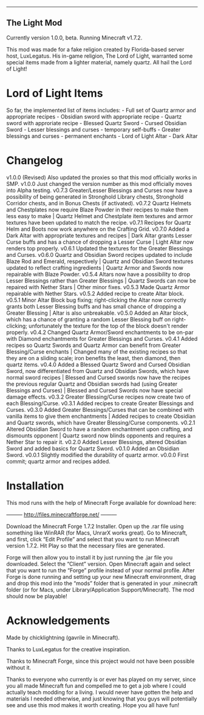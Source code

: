 --------------
The Light Mod
--------------
Currently version 1.0.0, beta. Running Minecraft v1.7.2.

This mod was made for a fake religion created by Florida-based server host, LuxLegatus. His in-game religion, The Lord of Light, warranted some special items made from a lighter material, namely quartz. All hail the Lord of Light!


Lord of Light Items
====================
So far, the implemented list of items includes:
	- Full set of Quartz armor and appropriate recipes
	- Obsidian sword with appropriate recipe
	- Quartz sword with approriate recipe
	- Blessed Quartz Sword
	- Cursed Obsidian Sword
	- Lesser blessings and curses - temporary self-buffs
	- Greater blessings and curses - permanent enchants
	- Lord of Light Altar
	- Dark Altar

Changelog
=========
v1.0.0 (Revised) Also updated the proxies so that this mod officially works in SMP.
v1.0.0 Just changed the version number as this mod officially moves into Alpha testing.
v0.7.3 Greater/Lesser Blessings and Curses now have a possibility of being generated in Stronghold Library chests, Stronghold Corridor chests, and in Bonus Chests (if activated).
v0.7.2 Quartz Helmets and Chestplates now require Blaze Powder in their recipes to make them less easy to make | Quartz Helmet and Chestplate item textures and armor textures have been updated to match the recipe.
v0.7.1 Recipes for Quartz Helm and Boots now work anywhere on the Crafting Grid.
v0.7.0 Added a Dark Altar with appropriate textures and recipes | Dark Altar grants Lesser Curse buffs and has a chance of dropping a Lesser Curse | Light Altar now renders top properly.
v0.6.1 Updated the textures for the Greater Blessings and Curses.
v0.6.0 Quartz and Obsidian Sword recipes updated to include Blaze Rod and Emerald, respectively | Quartz and Obsidian Sword textures updated to reflect crafting ingredients | Quartz Armor and Swords now repairable with Blaze Powder.
v0.5.4 Altars now have a possibility to drop Lesser Blessings rather than Greater Blessings | Quartz Swords can now be repaired with Nether Stars | Other minor fixes.
v0.5.3 Made Quartz Armor repairable with Nether Stars.
v0.5.2 Added recipe to create Altar block.
v0.5.1 Minor Altar Block bug fixing; right-clicking the Altar now correctly grants both Lesser Blessing buffs and has small chance of dropping a Greater Blessing | Altar is also unbreakable.
v0.5.0 Added an Altar block, which has a chance of granting a random Lesser Blessing buff on right-clicking; unfortunately the texture for the top of the block doesn't render properly.
v0.4.2 Changed Quartz Armor/Sword enchantments to be on-par with Diamond enchantments for Greater Blessings and Curses.
v0.4.1 Added recipes so Quartz Swords and Quartz Armor can benefit from Greater Blessing/Curse enchants | Changed many of the existing recipes so that they are on a sliding scale; iron benefits the least, then diamond, then quartz items.
v0.4.0 Added a Blessed Quartz Sword and Cursed Obsidian Sword, now differentiated from Quartz and Obsidian Swords, which have normal sword recipes | Blessed and Cursed swords now have the recipes the previous regular Quartz and Obsidian swords had (using Greater Blessings and Curses) | Blessed and Cursed Swords now have special damage effects.
v0.3.2 Greater Blessing/Curse recipes now create two of each Blessing/Curse.
v0.3.1 Added recipes to create Greater Blessings and Curses.
v0.3.0 Added Greater Blessings/Curses that can be combined with vanilla items to give them enchantments | Added recipes to create Obsidian and Quartz swords, which have Greater Blessing/Curse components.
v0.2.1 Altered Obsidian Sword to have a random enchantment upon crafting, and dismounts opponent | Quartz sword now blinds opponents and requires a Nether Star to repair it.
v0.2.0 Added Lesser Blessings, altered Obsidian Sword and added basics for Quartz Sword.
v0.1.0 Added an Obsidian Sword.
v0.0.1 Slightly modified the durability of quartz armor.
v0.0.0 First commit; quartz armor and recipes added.


Installation
=============
This mod runs with the help of Minecraft Forge available for download here:

——— http://files.minecraftforge.net/ ———

Download the Minecraft Forge 1.7.2 Installer. Open up the .rar file using something like WinRAR (for Macs, UnrarX works great). Go to Minecraft, and first, click “Edit Profile” and select that you want to run Minecraft version 1.7.2. Hit Play so that the necessary files are generated.

Forge will then allow you to install it by just running the .jar file you downloaded. Select the “Client” version. Open Minecraft again and select that you want to run the “Forge” profile instead of your normal profile. After Forge is done running and setting up your new Minecraft environment, drag and drop this mod into the “mods” folder that is generated in your .minecraft folder (or for Macs, under Library/Application Support/Minecraft). The mod should now be playable!


Acknowledgements
=======================
Made by chicklightning (gavrile in Minecraft).

Thanks to LuxLegatus for the creative inspiration.

Thanks to Minecraft Forge, since this project would not have been possible without it.

Thanks to everyone who currently is or ever has played on my server, since you all made Minecraft fun and compelled me to get a job where I could actually teach modding for a living. I would never have gotten the help and materials I needed otherwise, and just knowing that you guys will potentially see and use this mod makes it worth creating. Hope you all have fun!
